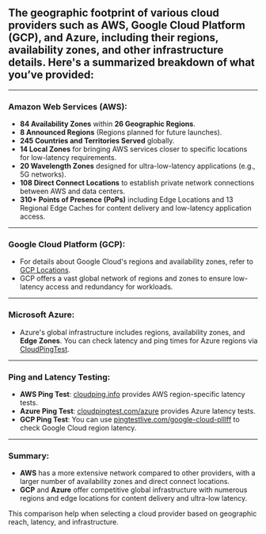 ## The geographic footprint of various cloud providers such as **AWS**, **Google Cloud Platform (GCP)**, and **Azure**, including their regions, availability zones, and other infrastructure details. Here's a summarized breakdown of what you’ve provided:

---

### **Amazon Web Services (AWS)**:
- **84 Availability Zones** within **26 Geographic Regions**.
- **8 Announced Regions** (Regions planned for future launches).
- **245 Countries and Territories Served** globally.
- **14 Local Zones** for bringing AWS services closer to specific locations for low-latency requirements.
- **20 Wavelength Zones** designed for ultra-low-latency applications (e.g., 5G networks).
- **108 Direct Connect Locations** to establish private network connections between AWS and data centers.
- **310+ Points of Presence (PoPs)** including Edge Locations and 13 Regional Edge Caches for content delivery and low-latency application access.

---

### **Google Cloud Platform (GCP)**:
- For details about Google Cloud's regions and availability zones, refer to [GCP Locations](https://cloud.google.com/about/locations#regions).
- GCP offers a vast global network of regions and zones to ensure low-latency access and redundancy for workloads.

---

### **Microsoft Azure**:
- Azure's global infrastructure includes regions, availability zones, and **Edge Zones**. You can check latency and ping times for Azure regions via [CloudPingTest](https://cloudpingtest.com/azure).

---

### **Ping and Latency Testing**:
- **AWS Ping Test**: [cloudping.info](https://www.cloudping.info) provides AWS region-specific latency tests.
- **Azure Ping Test**: [cloudpingtest.com/azure](https://cloudpingtest.com/azure) provides Azure latency tests.
- **GCP Ping Test**: You can use [pingtestlive.com/google-cloud-plllff](https://pingtestlive.com/google-cloud-plllff) to check Google Cloud region latency.

---

### **Summary**:
- **AWS** has a more extensive network compared to other providers, with a larger number of availability zones and direct connect locations.
- **GCP** and **Azure** offer competitive global infrastructure with numerous regions and edge locations for content delivery and ultra-low latency.

This comparison help when selecting a cloud provider based on geographic reach, latency, and infrastructure. 